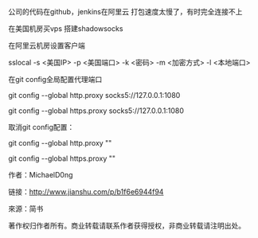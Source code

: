 公司的代码在github，jenkins在阿里云 打包速度太慢了，有时完全连接不上

在美国机房买vps 搭建shadowsocks

在阿里云机房设置客户端

sslocal -s &lt;美国IP&gt; -p &lt;美国端口&gt; -k &lt;密码&gt; -m &lt;加密方式&gt; -l &lt;本地端口&gt;

在git config全局配置代理端口

git config --global http.proxy socks5://127.0.0.1:1080

git config --global https.proxy socks5://127.0.0.1:1080

取消git config配置：

git config --global http.proxy ""

git config --global https.proxy ""



作者：MichaelD0ng

链接：http://www.jianshu.com/p/b1f6e6944f94

來源：简书

著作权归作者所有。商业转载请联系作者获得授权，非商业转载请注明出处。

